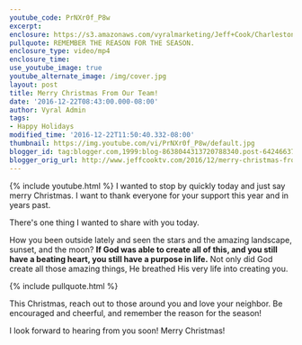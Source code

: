 ```yaml
---
youtube_code: PrNXr0f_P8w
excerpt:
enclosure: https://s3.amazonaws.com/vyralmarketing/Jeff+Cook/Charleston+Real+Estate+Agent-+Christmas+Snowing+With+Mask.mp4
pullquote: REMEMBER THE REASON FOR THE SEASON.
enclosure_type: video/mp4
enclosure_time:
use_youtube_image: true
youtube_alternate_image: /img/cover.jpg
layout: post
title: Merry Christmas From Our Team!
date: '2016-12-22T08:43:00.000-08:00'
author: Vyral Admin
tags:
- Happy Holidays
modified_time: '2016-12-22T11:50:40.332-08:00'
thumbnail: https://img.youtube.com/vi/PrNXr0f_P8w/default.jpg
blogger_id: tag:blogger.com,1999:blog-8638044313720788340.post-6424663701580538909
blogger_orig_url: http://www.jeffcooktv.com/2016/12/merry-christmas-from-our-team.html
---
```

{% include youtube.html %}
I wanted to stop by quickly today and just say merry Christmas. I want to thank everyone for your support this year and in years past.

There's one thing I wanted to share with you today.

How you been outside lately and seen the stars and the amazing landscape, sunset, and the moon? **If God was able to create all of this, and you still have a beating heart, you still have a purpose in life.** Not only did God create all those amazing things, He breathed His very life into creating you.

{% include pullquote.html %}

This Christmas, reach out to those around you and love your neighbor. Be encouraged and cheerful, and remember the reason for the season!

I look forward to hearing from you soon! Merry Christmas!
